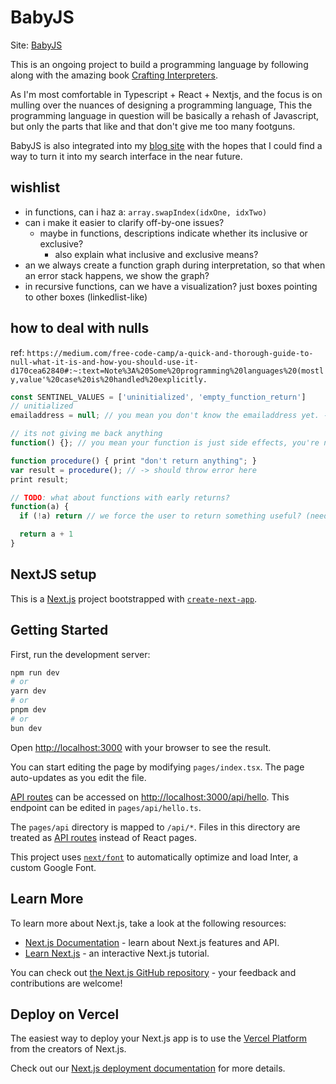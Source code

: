 # BabyJS

Site: [BabyJS](https://babyjs.vercel.app/)

This is an ongoing project to build a programming language by following along with the amazing book [Crafting Interpreters](https://craftinginterpreters.com/).

As I'm most comfortable in Typescript + React + Nextjs, and the focus is on mulling over the nuances of designing a programming language, This the programming language in question will be basically a rehash of Javascript, but only the parts that like and that don't give me too many footguns.

BabyJS is also integrated into my [blog site](https://prng-v3.vercel.app/) with the hopes that I could find a way to turn it into my search interface in the near future.

## wishlist

- in functions, can i haz a: `array.swapIndex(idxOne, idxTwo)`
- can i make it easier to clarify off-by-one issues?
  - maybe in functions, descriptions indicate whether its inclusive or exclusive?
    - also explain what inclusive and exclusive means?
- an we always create a function graph during interpretation, so that when an error stack happens, we show the graph?
- in recursive functions, can we have a visualization? just boxes pointing to other boxes (linkedlist-like)

## how to deal with nulls

ref: `https://medium.com/free-code-camp/a-quick-and-thorough-guide-to-null-what-it-is-and-how-you-should-use-it-d170cea62840#:~:text=Note%3A%20Some%20programming%20languages%20(mostly,value'%20case%20is%20handled%20explicitly.`

```js
const SENTINEL_VALUES = ['uninitialized', 'empty_function_return']
// unitialized
emailaddress = null; // you mean you don't know the emailaddress yet. -> uninitialized

// its not giving me back anything
function() {}; // you mean your function is just side effects, you're not returning anything from the function to pass in

function procedure() { print "don't return anything"; }
var result = procedure(); // -> should throw error here
print result;

// TODO: what about functions with early returns?
function(a) {
  if (!a) return // we force the user to return something useful? (needs testing)

  return a + 1
}
```

## NextJS setup

This is a [Next.js](https://nextjs.org/) project bootstrapped with [`create-next-app`](https://github.com/vercel/next.js/tree/canary/packages/create-next-app).

## Getting Started

First, run the development server:

```bash
npm run dev
# or
yarn dev
# or
pnpm dev
# or
bun dev
```

Open [http://localhost:3000](http://localhost:3000) with your browser to see the result.

You can start editing the page by modifying `pages/index.tsx`. The page auto-updates as you edit the file.

[API routes](https://nextjs.org/docs/api-routes/introduction) can be accessed on [http://localhost:3000/api/hello](http://localhost:3000/api/hello). This endpoint can be edited in `pages/api/hello.ts`.

The `pages/api` directory is mapped to `/api/*`. Files in this directory are treated as [API routes](https://nextjs.org/docs/api-routes/introduction) instead of React pages.

This project uses [`next/font`](https://nextjs.org/docs/basic-features/font-optimization) to automatically optimize and load Inter, a custom Google Font.

## Learn More

To learn more about Next.js, take a look at the following resources:

- [Next.js Documentation](https://nextjs.org/docs) - learn about Next.js features and API.
- [Learn Next.js](https://nextjs.org/learn) - an interactive Next.js tutorial.

You can check out [the Next.js GitHub repository](https://github.com/vercel/next.js/) - your feedback and contributions are welcome!

## Deploy on Vercel

The easiest way to deploy your Next.js app is to use the [Vercel Platform](https://vercel.com/new?utm_medium=default-template&filter=next.js&utm_source=create-next-app&utm_campaign=create-next-app-readme) from the creators of Next.js.

Check out our [Next.js deployment documentation](https://nextjs.org/docs/deployment) for more details.

